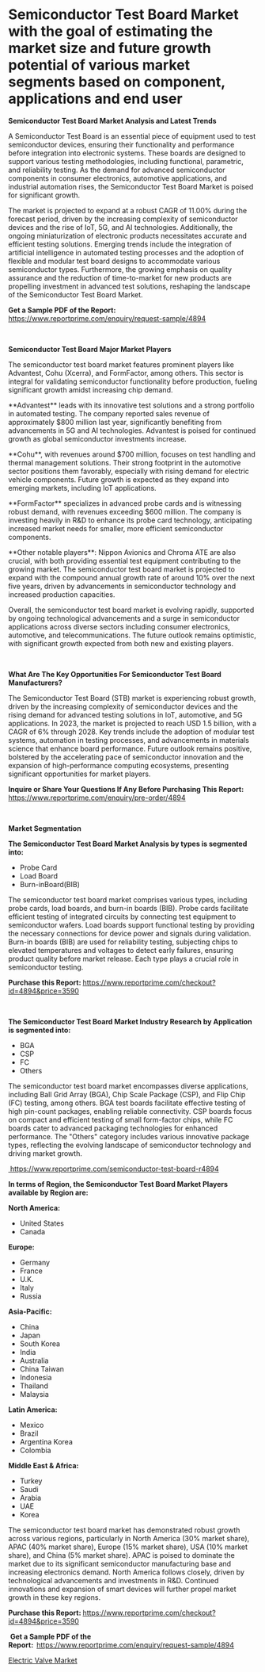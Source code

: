 <p><h1>Semiconductor Test Board Market with the goal of estimating the market size and future growth potential of various market segments based on component, applications and end user</h1></p><p><strong>Semiconductor Test Board Market Analysis and Latest Trends</strong></p>
<p><p>A Semiconductor Test Board is an essential piece of equipment used to test semiconductor devices, ensuring their functionality and performance before integration into electronic systems. These boards are designed to support various testing methodologies, including functional, parametric, and reliability testing. As the demand for advanced semiconductor components in consumer electronics, automotive applications, and industrial automation rises, the Semiconductor Test Board Market is poised for significant growth.</p><p>The market is projected to expand at a robust CAGR of 11.00% during the forecast period, driven by the increasing complexity of semiconductor devices and the rise of IoT, 5G, and AI technologies. Additionally, the ongoing miniaturization of electronic products necessitates accurate and efficient testing solutions. Emerging trends include the integration of artificial intelligence in automated testing processes and the adoption of flexible and modular test board designs to accommodate various semiconductor types. Furthermore, the growing emphasis on quality assurance and the reduction of time-to-market for new products are propelling investment in advanced test solutions, reshaping the landscape of the Semiconductor Test Board Market.</p></p>
<p><strong>Get a Sample PDF of the Report:&nbsp;</strong> <a href="https://www.reportprime.com/enquiry/request-sample/4894?utm_campaign=3268&utm_medium=2&utm_source=Github&utm_content=ia&utm_term=19032025&utm_id=semiconductor-test-board">https://www.reportprime.com/enquiry/request-sample/4894</a></p>
<p>&nbsp;</p>
<p><strong>Semiconductor Test Board Major Market Players</strong></p>
<p><p>The semiconductor test board market features prominent players like Advantest, Cohu (Xcerra), and FormFactor, among others. This sector is integral for validating semiconductor functionality before production, fueling significant growth amidst increasing chip demand.</p><p>**Advantest** leads with its innovative test solutions and a strong portfolio in automated testing. The company reported sales revenue of approximately $800 million last year, significantly benefiting from advancements in 5G and AI technologies. Advantest is poised for continued growth as global semiconductor investments increase.</p><p>**Cohu**, with revenues around $700 million, focuses on test handling and thermal management solutions. Their strong footprint in the automotive sector positions them favorably, especially with rising demand for electric vehicle components. Future growth is expected as they expand into emerging markets, including IoT applications.</p><p>**FormFactor** specializes in advanced probe cards and is witnessing robust demand, with revenues exceeding $600 million. The company is investing heavily in R&D to enhance its probe card technology, anticipating increased market needs for smaller, more efficient semiconductor components.</p><p>**Other notable players**: Nippon Avionics and Chroma ATE are also crucial, with both providing essential test equipment contributing to the growing market. The semiconductor test board market is projected to expand with the compound annual growth rate of around 10% over the next five years, driven by advancements in semiconductor technology and increased production capacities.</p><p>Overall, the semiconductor test board market is evolving rapidly, supported by ongoing technological advancements and a surge in semiconductor applications across diverse sectors including consumer electronics, automotive, and telecommunications. The future outlook remains optimistic, with significant growth expected from both new and existing players.</p></p>
<p>&nbsp;</p>
<p><strong>What Are The Key Opportunities For Semiconductor Test Board Manufacturers?</strong></p>
<p><p>The Semiconductor Test Board (STB) market is experiencing robust growth, driven by the increasing complexity of semiconductor devices and the rising demand for advanced testing solutions in IoT, automotive, and 5G applications. In 2023, the market is projected to reach USD 1.5 billion, with a CAGR of 6% through 2028. Key trends include the adoption of modular test systems, automation in testing processes, and advancements in materials science that enhance board performance. Future outlook remains positive, bolstered by the accelerating pace of semiconductor innovation and the expansion of high-performance computing ecosystems, presenting significant opportunities for market players.</p></p>
<p><strong>Inquire or Share Your Questions If Any Before Purchasing This Report:</strong> <a href="https://www.reportprime.com/enquiry/pre-order/4894?utm_campaign=3268&utm_medium=2&utm_source=Github&utm_content=ia&utm_term=19032025&utm_id=semiconductor-test-board">https://www.reportprime.com/enquiry/pre-order/4894</a></p>
<p>&nbsp;</p>
<p><strong>Market Segmentation</strong></p>
<p><strong>The Semiconductor Test Board Market Analysis by types is segmented into:</strong></p>
<p><ul><li>Probe Card</li><li>Load Board</li><li>Burn-inBoard(BIB)</li></ul></p>
<p><p>The semiconductor test board market comprises various types, including probe cards, load boards, and burn-in boards (BIB). Probe cards facilitate efficient testing of integrated circuits by connecting test equipment to semiconductor wafers. Load boards support functional testing by providing the necessary connections for device power and signals during validation. Burn-in boards (BIB) are used for reliability testing, subjecting chips to elevated temperatures and voltages to detect early failures, ensuring product quality before market release. Each type plays a crucial role in semiconductor testing.</p></p>
<p><strong>Purchase this Report:&nbsp;</strong><a href="https://www.reportprime.com/checkout?id=4894&price=3590&utm_campaign=3268&utm_medium=2&utm_source=Github&utm_content=ia&utm_term=19032025&utm_id=semiconductor-test-board">https://www.reportprime.com/checkout?id=4894&price=3590</a></p>
<p>&nbsp;</p>
<p><strong>The Semiconductor Test Board Market Industry Research by Application is segmented into:</strong></p>
<p><ul><li>BGA</li><li>CSP</li><li>FC</li><li>Others</li></ul></p>
<p><p>The semiconductor test board market encompasses diverse applications, including Ball Grid Array (BGA), Chip Scale Package (CSP), and Flip Chip (FC) testing, among others. BGA test boards facilitate effective testing of high pin-count packages, enabling reliable connectivity. CSP boards focus on compact and efficient testing of small form-factor chips, while FC boards cater to advanced packaging technologies for enhanced performance. The "Others" category includes various innovative package types, reflecting the evolving landscape of semiconductor technology and driving market growth.</p></p>
<p><a href="https://www.reportprime.com/semiconductor-test-board-r4894?utm_campaign=3268&utm_medium=2&utm_source=Github&utm_content=ia&utm_term=19032025&utm_id=semiconductor-test-board">&nbsp;https://www.reportprime.com/semiconductor-test-board-r4894</a></p>
<p><strong>In terms of Region, the Semiconductor Test Board Market Players available by Region are:</strong></p>
<p>
    <p> <strong> North America: </strong>
        <ul>
            <li>United States</li>
            <li>Canada</li>
        </ul>
        </p> 
    <p> <strong> Europe: </strong>
        <ul>
            <li>Germany</li>
            <li>France</li>
            <li>U.K.</li>
            <li>Italy</li>
            <li>Russia</li>
        </ul>
        </p> 
    <p> <strong> Asia-Pacific: </strong>
        <ul>
            <li>China</li>
            <li>Japan</li>
            <li>South Korea</li>
            <li>India</li>
            <li>Australia</li>
            <li>China Taiwan</li>
            <li>Indonesia</li>
            <li>Thailand</li>
            <li>Malaysia</li>
        </ul>
        </p> 
    <p> <strong> Latin America: </strong>
        <ul>
            <li>Mexico</li>
            <li>Brazil</li>
            <li>Argentina Korea</li>
            <li>Colombia</li>
        </ul>
        </p> 
    <p> <strong> Middle East & Africa: </strong>
        <ul>
            <li>Turkey</li>
            <li>Saudi</li>
            <li>Arabia</li>
            <li>UAE</li>
            <li>Korea</li>
        </ul>
    </p>
    </p>
<p><p>The semiconductor test board market has demonstrated robust growth across various regions, particularly in North America (30% market share), APAC (40% market share), Europe (15% market share), USA (10% market share), and China (5% market share). APAC is poised to dominate the market due to its significant semiconductor manufacturing base and increasing electronics demand. North America follows closely, driven by technological advancements and investments in R&D. Continued innovations and expansion of smart devices will further propel market growth in these key regions.</p></p>
<p><strong>Purchase this Report: </strong><a href="https://www.reportprime.com/checkout?id=4894&price=3590&utm_campaign=3268&utm_medium=2&utm_source=Github&utm_content=ia&utm_term=19032025&utm_id=semiconductor-test-board">https://www.reportprime.com/checkout?id=4894&price=3590</a></p>
<p>&nbsp;<strong>Get a Sample PDF of the Report:&nbsp;&nbsp;</strong><a href="https://www.reportprime.com/enquiry/request-sample/4894?utm_campaign=3268&utm_medium=2&utm_source=Github&utm_content=ia&utm_term=19032025&utm_id=semiconductor-test-board">https://www.reportprime.com/enquiry/request-sample/4894</a></p>
<p><strong></strong></p>
<p><p><a href="https://github.com/daphnyvashdi/Market-Research-Report-List-1/blob/main/electric-valve-market.md?utm_campaign=3268&utm_medium=2&utm_source=Github&utm_content=ia&utm_term=19032025&utm_id=semiconductor-test-board">Electric Valve Market</a></p></p>